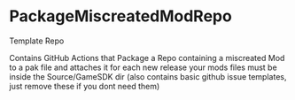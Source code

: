 # PackageMiscreatedModRepo

Template Repo

Contains GitHub Actions that Package a Repo containing a miscreated Mod to a pak file and attaches it for each new release
your mods files must be inside the Source/GameSDK dir
(also contains basic github issue templates, just remove these if you dont need them)
